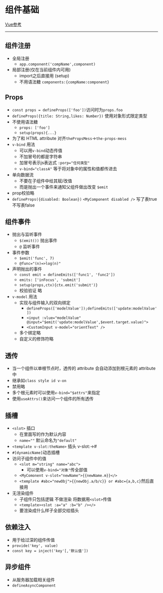 # 组件基础

[Vue参考](https://cn.vuejs.org/)

----


## 组件注册

- 全局注册
  - `app.component('compName',component)`
- 局部注册(仅在当前组件内可用)
  - import之后直接用 (setup)
  - 不用语法糖 `components:{compName:component}`


## Props

- `const props = defineProps(['foo'])`访问时为`props.foo`
- `defineProps({title: String,likes: Number})` 使用对象形式限定类型
- 不使用语法糖
  - `props: ['foo']` 
  - `setup(props){...}`
- 为了和 HTML attribute 对齐`thePropsMess`->`the-props-mess`
- `v-bind` 用法
  - 可以用`v-bind`动态传值
  - 不加冒号的都是字符串
  - 加冒号表示js表达式 `:porp="任何类型"`
  - `v-bind="classA"` 等于将对象中的属性和值都传进去
- 单向数据流
  - 不要在子组件中给其赋/改值
  - 而是抛出一个事件来通知父组件做出改变 `$emit`
- prop校验略
- `defineProps({disabled: Boolean})` `<MyComponent disabled />` 写了表true 不写表false


## 组件事件

- 抛出与监听事件
  - `$(emit())` 抛出事件
  - `@` 监听事件
- 事件参数
  - `$emit('func', 7)`
  - `@func="(n)=>log(n)"`
- 声明抛出的事件
  - `const emit = defineEmits(['func1', 'func2'])`
  - `emits: ['inFocus', 'submit']`
  - `setup(props,ctx){ctx.emit('submit')}`
  - 校验验证 略
- `v-model` 用法
  - 实现与组件输入的双向绑定
    - `defineProps(['modelValue']);defineEmits(['update:modelValue'])`
    - `<input :vlue="modelValue" @input="$emit('update:modelValue',$event.target.value)">`
    - `<CustomInput v-model="orientText" />`
  - 多个绑定略
  - 自定义的修饰符略


## 透传

- 当一个组件以单根节点时，透传的 attribute 会自动添加到根元素的 attribute 中
- 继承如`class style id v-on`
- 禁用略
- 多个根元素时可以使用`v-bind="$attrs"`来指定
- 使用`useAttrs()`来访问一个组件的所有透传


## 插槽

- `<slot>` 插口
  - 在里面写的作为默认内容
  - `name=""` 默认命名为`"default"`
- `<template v-slot:theName>` 插头 v-slot:->#
- `#[dynamicName]`动态插槽
- 访问子组件中的值
  - `<slot m="string" name="abc">`
    - 可以使用`v-bind="对象"`传全部值
  - `<MyComonent v-slot="newName">{{newName.m}}</>`
  - `<template #abc="newObj">{{newObj.a/b/c}} or #abc={a,b,c}`然后直接用
- 无渲染组件
  - 子组件只包括逻辑 不做渲染 将数据用`<slot>`传值
  - `<template><slot :a="a" :b="b" /></>`
  - 要渲染成什么样子全部交给插头


## 依赖注入

- 用于给过深的组件传值
- `provide('key', value)`
- `const key = inject('key'[,'默认值'])`


## 异步组件

- 从服务器加载相关组件
- `defineAsyncComponent`
